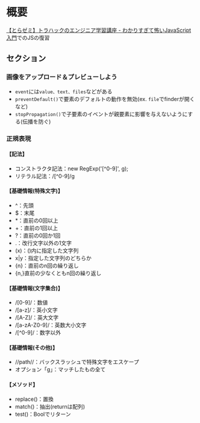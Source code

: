 # 概要

[【とらゼミ】トラハックのエンジニア学習講座 - わかりすぎて怖いJavaScript入門](https://www.youtube.com/watch?v=EXxIVEC72mU&list=PLX8Rsrpnn3IVvcPCZTixO7Pf5lAGoyNOA)でのJSの復習

## セクション

### 画像をアップロード＆プレビューしよう
* `event`には`value、text、files`などがある
* `preventDefault()`で要素のデフォルトの動作を無効(ex. `file`でfinderが開くなど)
* `stopPropagation()`で子要素のイベントが親要素に影響を与えないようにする(伝播を防ぐ)

### 正規表現
#### 【記法】
 * コンストラクタ記法：new RegExp('[^0-9]', g);
 * リテラル記法：/[^0-9]/g

#### 【基礎情報(特殊文字)】
 * ^：先頭
 * $：末尾
 * *：直前の0回以上
 * +：直前の1回以上
 * ?：直前の0回か1回
 * .：改行文字以外の1文字
 * (x)：()内に指定した文字列
 * x|y：指定した文字列のどちらか
 * {n}：直前のn回の繰り返し
 * {n,}直前の少なくともn回の繰り返し

#### 【基礎情報(文字集合)】
 * /[0-9]/：数値
 * /[a-z]/：英小文字
 * /[A-Z]/：英大文字
 * /[a-zA-Z0-9]/：英数大小文字
 * /[^0-9]/：数字以外

#### 【基礎情報(その他)】
 * /\/path\//：バックスラッシュで特殊文字をエスケープ
 * オプション「g」：マッチしたもの全て

#### 【メソッド】
 * replace()：置換
 * match()：抽出(returnは配列)
 * test()：Boolでリターン
